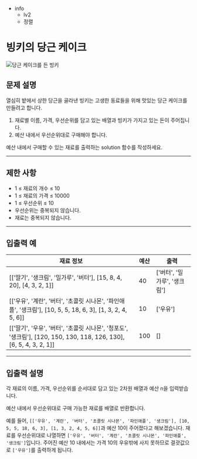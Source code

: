 - info
    - lv2
    - 정렬

# 빙키의 당근 케이크
![당근 케이크를 든 빙키](./20_1.webp)

## 문제 설명
열심히 밭에서 상한 당근을 골라낸 빙키는 고생한 동료들을 위해 맛있는 당근 케이크를 만들려고 합니다. 

1. 재료별 이름, 가격, 우선순위를 담고 있는 배열과 빙키가 가지고 있는 돈이 주어집니다. 
2. 예산 내에서 우선순위대로 구매해야 합니다. 

예산 내에서 구매할 수 있는 재료를 출력하는 solution 함수를 작성하세요.

---

## 제한 사항

- 1 ≤ 재료의 개수 ≤ 10
- 1 ≤ 재료의 가격 ≤ 10000
- 1 ≤ 우선순위 ≤ 10
- 우선순위는 중복되지 않습니다.
- 재료는 중복되지 않습니다.

---

## 입출력 예

| 재료 정보 | 예산 | 출력  |
|-------------------- |---- | ----- |
| [['딸기', '생크림', '밀가루', '버터'], [15, 8, 4, 20], [4, 3, 2, 1]] | 40 | ['버터', '밀가루', '생크림'] |
| [['우유', '계란', '버터', '초콜릿 시나몬', '파인애플', '생크림'], [10, 5, 5, 18, 6, 3], [1, 3, 2, 4, 5, 6]] | 10 | ['우유'] |
| [['딸기', '우유', '버터', '초콜릿 시나몬', '청포도', '생크림'], [120, 150, 130, 118, 126, 130], [6, 5, 4, 3, 2, 1]] | 100 | [] |

---

## 입출력 설명

각 재료의 이름, 가격, 우선순위를 순서대로 담고 있는 2차원 배열과 예산 n을 입력받습니다.

예산 내에서 우선순위대로 구매 가능한 재료를 배열로 반환합니다.

예를 들어, `[['우유', '계란', '버터', '초콜릿 시나몬', '파인애플', '생크림'], [10, 5, 5, 18, 6, 3], [1, 3, 2, 4, 5, 6]]`과 예산 10이 주어졌다고 해보겠습니다. 재료를 우선순위대로 나열하면 `['우유', '버터', '계란', '초콜릿 시나몬', '파인애플', '생크림']`입니다. 주어진 예산 10 내에서는 가격 10의 우유밖에 사지 못하므로 결괏값으로 `['우유']`를 출력하게 됩니다.